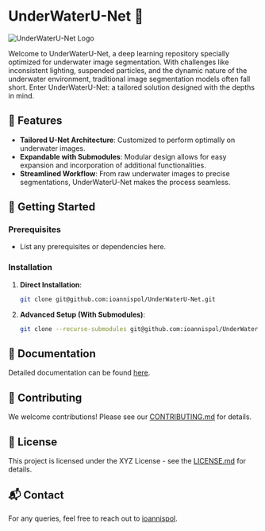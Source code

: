 
# UnderWaterU-Net 🌊

![UnderWaterU-Net Logo](path_to_my_logo.png) 
<!-- Replace with a logo in the path here. -->

Welcome to UnderWaterU-Net, a deep learning repository specially optimized for underwater image segmentation. With challenges like inconsistent lighting, suspended particles, and the dynamic nature of the underwater environment, traditional image segmentation models often fall short. Enter UnderWaterU-Net: a tailored solution designed with the depths in mind.

## 🌟 Features

- **Tailored U-Net Architecture**: Customized to perform optimally on underwater images.
- **Expandable with Submodules**: Modular design allows for easy expansion and incorporation of additional functionalities.
- **Streamlined Workflow**: From raw underwater images to precise segmentations, UnderWaterU-Net makes the process seamless.

## 🚀 Getting Started

### Prerequisites

- List any prerequisites or dependencies here.

### Installation

1. **Direct Installation**:
   ```bash
   git clone git@github.com:ioannispol/UnderWaterU-Net.git
   ```

2. **Advanced Setup (With Submodules)**:
   ```bash
   git clone --recurse-submodules git@github.com:ioannispol/UnderWaterU-Net.git
   ```

## 📖 Documentation

Detailed documentation can be found [here](link_to_your_documentation). 
<!-- Replace with a link to your documentation if you have it. -->

## 🤝 Contributing

We welcome contributions! Please see our [CONTRIBUTING.md](link_to_contributing_guide) for details. 
<!-- Replace with a link to your contributing guide if you have it. -->

## 📜 License

This project is licensed under the XYZ License - see the [LICENSE.md](link_to_license) for details. 
<!-- Replace with a link to your license file and mention the type of license you're using. -->

## 📬 Contact

For any queries, feel free to reach out to [ioannispol](mailto:your_email@example.com). 
<!-- Replace with your email or contact details. -->
